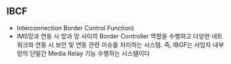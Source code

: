 ## IBCF

- Interconnection Border Control Function)
- IMS망과 연동 시 망과 망 사이의 Border Controller 역할을 수행하고 다양한 네트워크와 연동 시 보안 및 연동 관련 이슈를 처리하는 시스템. 즉, IBGF는 사업자 내부 망의 단말간 Media Relay 기능 수행하는 시스템이다